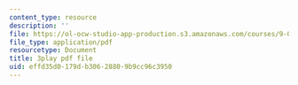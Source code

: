 ```yaml
---
content_type: resource
description: ''
file: https://ol-ocw-studio-app-production.s3.amazonaws.com/courses/9-00sc-introduction-to-psychology-fall-2011/effd35d0179db30628809b9cc96c3950_yBYebcVw8Zk.pdf
file_type: application/pdf
resourcetype: Document
title: 3play pdf file
uid: effd35d0-179d-b306-2880-9b9cc96c3950
---
```

